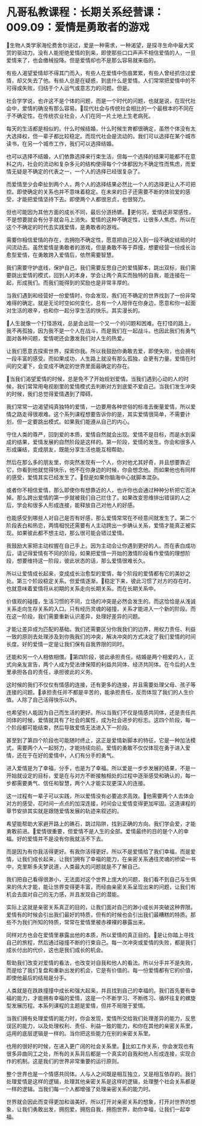 # 凡哥私教课程：长期关系经营课：009.09：爱情是勇敢者的游戏

🎼生物人类学家海伦费舍尔说过，爱是一种需求，一种渴望，是探寻生命中最大奖赏的驱动力。没有人能拒绝爱情的到来，即使那些口口声声不相信爱情的人，一旦爱情来了，也会缴械投降。但是爱情却也不是那么容易就来临的。

有些人渴望爱情却不得其门而入，有些人在爱情中伤痕累累，有些人曾经抓住过爱情，却又失去了他。有些人总是在疑惑，到底什么是爱情。人们常常把爱情中的不可得或失败，归结于个人运气或意志力的问题。但是。

社会学学说，也许这不是个体的问题，而是一个时代的问题，也就是说，在现代社会中，爱情的确没有那么容易。🎼现代社会与传统社会相比的一个最根本的不同在于不确定性。在传统农业社会，人们在同一片土地上生老病死。

每天的生活都是相似的。什么时候结婚，什么时候生育都很确定，虽然个体没有太大选择权，但一辈子都比较稳定。而现代社会是流动的。我们可以选择在某个城市读书，在另一个城市工作，我们可以选择结婚。

也可以选择不结婚，人们依靠选择来行束生活，但每一个选择的结果可能都不在意料之内，社会的流动和复杂多元的结构使得每个个体都因为不确定性而焦虑，而爱情无疑是不确定的代表之一，一个人的选择已经很复杂了。

而爱情至少会牵扯到两个人，两个人的选择结果必然比一个人的选择更让人不可把控。即使确定的关系也并不意味着稳定。在未来的日子还需要不断的体验爱的感受，才能把爱情坚持下去。即使两个人都很忠贞，也很努力。

但也可能因为其他方面的成长不同，最后分道扬镳。🎼更何况，爱情还非常感性，不是想要就会有分手就会马上消失。爱情的这种不确定性，让很多人焦虑。所以在这个不确定的时代去实践爱情，是勇敢者的游戏。

需要你相信爱情的存在，去拥抱不确定性，愿意把自己投入到一段不确定结局的时间流动去。虽然爱情是勇敢者的游戏，但是勇敢不等于莽撞，想要经营一份成长治愈型爱情，在勇敢跨入爱情后，依然需要智慧。

我们需要守护底线，保护自己，我们需要反思自己的爱情脚本，跳出双标，我们需要跳出爱情的模式，回到人的本身，学会让两个真实而独特的自我，能连接在一起，形成我们。而我们能得到的奖励也是非常丰厚的。

当我们遇到和经营好一份爱情时，你会发现，我们在不确定的世界找到了一份非常难得的确定。就是无论时空如何变化，总有一个人陪伴在你身边，愿意和你一起面对生活的艰辛，也和你一起分享生活的快乐。其实漫长的。

🎼人生就像一个打怪游戏，总是会出现一个又一个的问题和困难。在打怪的路上，我不再孤独，因为我不是一个人在战斗，而是我们在一起战斗。也因此我们有勇气面对各种问题，爱情呢还会激发我们对人生的热爱。

让我们愿意去探索世界，探索你我。所以我鼓励你勇敢去爱，即使失败，也会拥有一段丰富的感受。而如果成功，人生路上就没有那么孤独，会更有力量。爱情在时间的交灌下，会变成不确定的世界里面最确定的存在。

🎼当我们渴望爱情的时候，总是免不了开始规划爱情。当我们遇到心动的人的时候，我们常常用电视剧里的爱情模式去判断对方到底爱不爱自己。当我们发生冲突的时候，我们总觉得爱情遇到了障碍。

我们常常一边渴望纯真独特的爱情，一边要用各种世俗的标准去衡量爱情，所以爱情之路走得很艰难。这个系列课程想要告诉你的是，其实爱情很简单，不需要计划，但一定要跳出模式。如果我们能遵从自己的内心。

守住人类的尊严，回到爱的本质，爱情自然就会出现。爱情不是目标，而是水到渠成的结果，爱情发展的自然阶段是这样的。第一阶段，爱情的发生。你会和很多人形成廉结，变成朋友，既能分享生活也能互相帮助。

然后在那么多的朋友里，你突然发现有一个人，你对他尤其好奇，并且想要靠近它，你看到他就觉得快乐，他不在你身边的时候，你会想念他。而如果他也有同样的感受，爱情其实已经发生了。🎼但是如果你脑海中心就脚本混杂。

或者你不相信爱情，那么即使你有想靠近的人，也许你也会通过种种分析把它否决掉。那么跨出爱情的第一步就被我们自己拦住了。如果改变思维排出错误的人之后，学会和很多人形成连接，能释放自己对他人的好感。

也能感受到哪些人对自己是否有好感，那么爱情常常在不经意间就发生了。第二个阶段表白和热恋，两情相悦还需要有人主动跨出一步确认关系，爱情才能真正被实现。如果彼此都不想主动，那么很可能会错过爱情。

我鼓励大家把主动权握在自己手上。因为主动会让你遇到更好的人。而在表白成功后，请记得爱情有不同的阶段，如果把爱情一开始的激情阶段看作爱情的理想阶段，想要维持这一阶段，彼此状态的话，那么爱情很难长久。

所以让爱情成长起来，变成成长治愈型的爱情，每个阶段的爱情都有它的美妙之处。第三个阶段稳定关系。但爱情逐渐。🎼稳定下来，彼此习惯了对方的存在时，也就意味着爱情将从初期的关系走向长期关系。而在长期关系中。

价值观的碰撞，生活习惯的不同，立场的冲突是必然会发生的。而这恰恰是从浅诚关系走向生存关系的入口。只有经历灵魂的碰撞，关系才能进入一个新的阶段。而在这一阶段，我们需要重新认识差异，处理好差异的问题。

才能让差异成为匹配的基础。我们还需要区分你我我们的边界，用权力责任、利益一致的原则去处理涉及到你我我们的冲突，解决冲突的方式决定了我们爱情的时间长度。好的爱情一定是让我们保有自我界限的同时。

还能和另一个人相依相偎。🎼第四阶段，彼此承担责任。结婚是两个相爱的人，正式向亲友宣告，两个人成为受法律保障的利益共同体、经济共同体。在今后的人生里承担各自的责任，承担彼此的义务。

这时候的我们不仅仅有情感的连接，还有更多的连接，并且需要处理父母、孩子等连接的问题。🎼承担责任并不都是辛苦的，能承担责任，反而体现了我们的人生价值。人除了自己活得快乐以外。

也希望别人能因为自己而生活的更好。所以当我们不仅是情感共同体，还是责任共同体的时候，爱情就具有了社会的属性，成为社会进步的标志。这四个阶段，每一个阶段都可能结束，然后导致爱情无法进入下一阶段。

甚至到了第四个阶段也可能随时终止，这正是爱情新脚本的特征，它是一种加法模式，需要两个人一起努力，才能持续向前。爱情的勇敢不仅仅体现在勇于进入爱情，还在于在好的爱情中，人们有分手的勇气。

进入爱情是为了幸福，分手，也是为了幸福。所以爱是一步步发展的结果，不是一开始就设定的目标，爱是在与对方不断接触相处的过程中逐渐感受和确认的，每一步都需要勇气、信任和智慧，两个人才能实现更深入的连接。

这一过程有一辈子可以实践，所以爱情没有必要追求高效。🎼他需要两个人去体会对方的感受，花时间一点点的加深连接，时间会让爱情变得更加牢固。这道课程的章节安排其实就是跟随爱情发展的轨迹来叙述的。

希望能帮助大家避开路上的礁石，跳过陷阱，找到正确的方向。我们学会爱，才能勇敢前进。🎼爱情很重要，但爱情不是人生的全部。爱情最终的目的是个人的幸福。好的爱情并不是没有你我就活不下去。

而是因为有你我活得更好。有我你活得更好。所以不是爱情给了我们幸福，而是爱情，让我们成长起来，让我们拥有了幸福的能力，在亲密关系通往灵魂的桥梁一书中，克里斯多夫梦说道，人类最大的问题就是不了解自己。

我们把自己看得很渺小，无法面对这个世界上庞大的问题，我们看不到自己与生俱来的伟大才能，能让世界变得更丰富，而经由亲密关系呈现出来的问题，让我们有机会去面对自己的无力感，并且发现自己的潜能。

实际上这就是亲密关系真正的目的，让我们面对自己的渺小成长并突破这种界限。爱情有的时候会引出我们最好的特质，但有的时候也会引出我们最糟糕的特质。那些不为我们所知的特质，常常在爱情里被赤裸裸的暴露出来。

同样对方也会在爱情里暴露出他的本质，所以爱情的真正目的。🎼是让你踏上寻找自己的旅程，然后通过碰撞不断的行束自己。每一次冲突或爱情的失败，都是我们成长付出的代价，这也是我们成长的机会。

帮助我们改变对爱情的看法，也改变对自我和他人的看法。所以分手并不是失败，而是给了我们复盘和重新出发的机会，它是有价值的。每一份爱情都有它的价值，即使他最后的结局是分手。

人类就是在跌跌撞撞中成长和强大起来，并且找到自己的幸福的。我们首先要有幸福的能力，才能拥有幸福的爱情，这是一个不断学习、不断练习、循环往复的螺旋型发展历程。本系列课程的主题是爱情，但并不局限于爱情。

当我们拥有处理爱情的能力时，你会发现，爱情所交给我们处理差异的能力，反思误区的能力，以及处理权利、责任、利益一致的能力，和你在其他的亲密关系里，运用的底层逻辑是一样的。当你把这些能力在别的亲密关系里。

也用的很好的时候，在进入更广阔的社会关系里。🎼比如工作关系，你会发现也有很多异曲同工之处，所有的关系背后都是一个真实的自我和他人形成连接，实现合作的机制。这是我们的世界非常重要的运行原则。

整个世界也是一个情感共同体。人与人之间既是相互独立，又是相互依存的。我们处理爱情是这样的逻辑，处理其他亲密关系是这样的逻辑，处理整个社会关系都是一样的逻辑。当我们每一个人都增强了处理亲密关系的能力时。

世界就会因此而变得更加和谐美好。所以打开对亲密关系的想象，打开对世界的想象，让我们勇敢出发，拥抱爱，拥抱自我，拥抱世界，助你幸福，让我们一起幸福。

